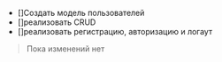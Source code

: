- []Создать модель пользователей
- []реализовать CRUD
- []реализовать регистрацию, авторизацию и логаут

> Пока изменений нет